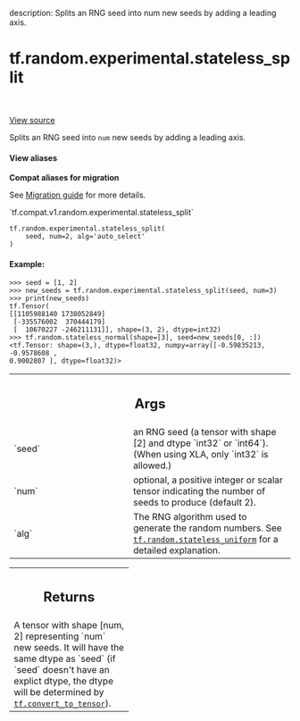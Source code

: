 description: Splits an RNG seed into num new seeds by adding a leading axis.

<div itemscope itemtype="http://developers.google.com/ReferenceObject">
<meta itemprop="name" content="tf.random.experimental.stateless_split" />
<meta itemprop="path" content="Stable" />
</div>

# tf.random.experimental.stateless_split

<!-- Insert buttons and diff -->

<table class="tfo-notebook-buttons tfo-api nocontent" align="left">

</table>

<a target="_blank" class="external" href="/code/stable/tensorflow/python/ops/stateless_random_ops.py">View source</a>



Splits an RNG seed into `num` new seeds by adding a leading axis.

<section class="expandable">
  <h4 class="showalways">View aliases</h4>
  <p>
<b>Compat aliases for migration</b>
<p>See
<a href="https://www.tensorflow.org/guide/migrate">Migration guide</a> for
more details.</p>
<p>`tf.compat.v1.random.experimental.stateless_split`</p>
</p>
</section>

<pre class="devsite-click-to-copy prettyprint lang-py tfo-signature-link">
<code>tf.random.experimental.stateless_split(
    seed, num=2, alg=&#x27;auto_select&#x27;
)
</code></pre>



<!-- Placeholder for "Used in" -->


#### Example:



```
>>> seed = [1, 2]
>>> new_seeds = tf.random.experimental.stateless_split(seed, num=3)
>>> print(new_seeds)
tf.Tensor(
[[1105988140 1738052849]
 [-335576002  370444179]
 [  10670227 -246211131]], shape=(3, 2), dtype=int32)
>>> tf.random.stateless_normal(shape=[3], seed=new_seeds[0, :])
<tf.Tensor: shape=(3,), dtype=float32, numpy=array([-0.59835213, -0.9578608 ,
0.9002807 ], dtype=float32)>
```

<!-- Tabular view -->
 <table class="responsive fixed orange">
<colgroup><col width="214px"><col></colgroup>
<tr><th colspan="2"><h2 class="add-link">Args</h2></th></tr>

<tr>
<td>
`seed`
</td>
<td>
an RNG seed (a tensor with shape [2] and dtype `int32` or
`int64`). (When using XLA, only `int32` is allowed.)
</td>
</tr><tr>
<td>
`num`
</td>
<td>
optional, a positive integer or scalar tensor indicating the number of
seeds to produce (default 2).
</td>
</tr><tr>
<td>
`alg`
</td>
<td>
The RNG algorithm used to generate the random numbers. See
<a href="../../../tf/random/stateless_uniform.md"><code>tf.random.stateless_uniform</code></a> for a detailed explanation.
</td>
</tr>
</table>



<!-- Tabular view -->
 <table class="responsive fixed orange">
<colgroup><col width="214px"><col></colgroup>
<tr><th colspan="2"><h2 class="add-link">Returns</h2></th></tr>
<tr class="alt">
<td colspan="2">
A tensor with shape [num, 2] representing `num` new seeds. It will have the
same dtype as `seed` (if `seed` doesn't have an explict dtype, the dtype
will be determined by <a href="../../../tf/convert_to_tensor.md"><code>tf.convert_to_tensor</code></a>).
</td>
</tr>

</table>

